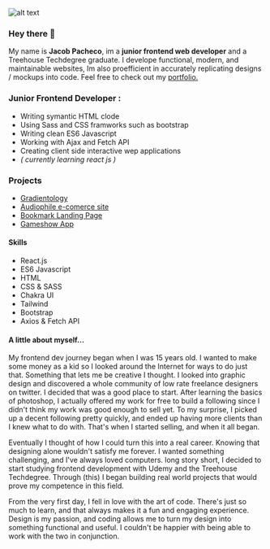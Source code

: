 ![alt text](https://media-exp1.licdn.com/dms/image/C5616AQHr3hnN7eUyhA/profile-displaybackgroundimage-shrink_350_1400/0/1657990487921?e=1673481600&v=beta&t=qd-xbSwypoUHoRkD6upZYUBbkxY_rA9Qltc-tGS8YGU)

### Hey there 👋

My name is **Jacob Pacheco**, im a **junior frontend web developer** and a Treehouse Techdegree graduate. I develope functional, modern, and maintainable websites, Im also proefficient in accurately replicating designs / mockups into code. Feel free to check out my [portfolio.](https://jacob-pacheco-portfolio.netlify.app/)

### Junior Frontend Developer :
  * Writing symantic HTML clode
  * Using Sass and CSS framworks such as bootstrap
  * Writing clean ES6 Javascript
  * Working with Ajax and Fetch API
  * Creating client side interactive wep applications
  * _( currently learning react js )_

### Projects
 * [Gradientology](https://jacobpacheco100.github.io/gradientology/)
 * [Audiophile e-comerce site](https://jacobpacheco100.github.io/Audiophile-e-commerce-website/)
 * [Bookmark Landing Page](https://jacobpacheco100.github.io/bookmark-landing-page/)
 * [Gameshow App](https://jacobpacheco100.github.io/GameShowApp/)
 
 #### Skills
 * React.js
 * ES6 Javascript
 * HTML
 * CSS & SASS
 * Chakra UI
 * Tailwind
 * Bootstrap
 * Axios & Fetch API


#### A little about myself...
My frontend dev journey began when I was 15 years old. I wanted to make some money as a kid so I looked around the Internet for ways to do just that. Something that lets me be creative I thought. I looked into graphic design and discovered a whole community of low rate freelance designers on twitter. I decided that was a good place to start. After learning the basics of photoshop, I actually offered my work for free to build a following since I didn't think my work was good enough to sell yet. To my surprise, I picked up a decent following pretty quickly, and ended up having more clients than I knew what to do with. That's when I started selling, and when it all began.

Eventually I thought of how I could turn this into a real career. Knowing that designing alone wouldn't satisfy me forever. I wanted something challenging, and I've always loved computers. long story short, I decided to start studying frontend development with Udemy and the Treehouse Techdegree. Through (this) I began building real world projects that would prove my competence in this field.

From the very first day, I fell in love with the art of code. There's just so much to learn, and that always makes it a fun and engaging experience. Design is my passion, and coding allows me to turn my design into something functional and useful. I couldn't be happier with being able to work with the two in conjunction.

###
